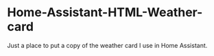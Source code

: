 # Home-Assistant-HTML-Weather-card
Just a place to put a copy of the weather card I use in Home Assistant.
